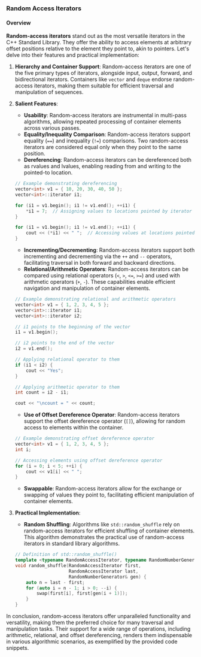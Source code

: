 ### Random Access Iterators

#### Overview

**Random-access iterators** stand out as the most versatile iterators in the C++ Standard Library. They offer the ability to access elements at arbitrary offset positions relative to the element they point to, akin to pointers. Let's delve into their features and practical implementation:

1. **Hierarchy and Container Support**: Random-access iterators are one of the five primary types of iterators, alongside input, output, forward, and bidirectional iterators. Containers like `vector` and `deque` endorse random-access iterators, making them suitable for efficient traversal and manipulation of sequences.

2. **Salient Features**:

   - **Usability**: Random-access iterators are instrumental in multi-pass algorithms, allowing repeated processing of container elements across various passes.
   - **Equality/Inequality Comparison**: Random-access iterators support equality (`==`) and inequality (`!=`) comparisons. Two random-access iterators are considered equal only when they point to the same position.
   - **Dereferencing**: Random-access iterators can be dereferenced both as rvalues and lvalues, enabling reading from and writing to the pointed-to location.

   ```cpp
   // Example demonstrating dereferencing
   vector<int> v1 = { 10, 20, 30, 40, 50 };
   vector<int>::iterator i1;

   for (i1 = v1.begin(); i1 != v1.end(); ++i1) {
       *i1 = 7;  // Assigning values to locations pointed by iterator
   }

   for (i1 = v1.begin(); i1 != v1.end(); ++i1) {
       cout << (*i1) << " ";  // Accessing values at locations pointed by iterator
   }
   ```

   - **Incrementing/Decrementing**: Random-access iterators support both incrementing and decrementing via the `++` and `--` operators, facilitating traversal in both forward and backward directions.
   - **Relational/Arithmetic Operators**: Random-access iterators can be compared using relational operators (`<`, `>`, `<=`, `>=`) and used with arithmetic operators (`+`, `-`). These capabilities enable efficient navigation and manipulation of container elements.

   ```cpp
   // Example demonstrating relational and arithmetic operators
   vector<int> v1 = { 1, 2, 3, 4, 5 };
   vector<int>::iterator i1;
   vector<int>::iterator i2;

   // i1 points to the beginning of the vector
   i1 = v1.begin();

   // i2 points to the end of the vector
   i2 = v1.end();

   // Applying relational operator to them
   if (i1 < i2) {
       cout << "Yes";
   }

   // Applying arithmetic operator to them
   int count = i2 - i1;

   cout << "\ncount = " << count;
   ```

   - **Use of Offset Dereference Operator**: Random-access iterators support the offset dereference operator (`[]`), allowing for random access to elements within the container.

   ```cpp
   // Example demonstrating offset dereference operator
   vector<int> v1 = { 1, 2, 3, 4, 5 };
   int i;

   // Accessing elements using offset dereference operator
   for (i = 0; i < 5; ++i) {
       cout << v1[i] << " ";
   }
   ```

   - **Swappable**: Random-access iterators allow for the exchange or swapping of values they point to, facilitating efficient manipulation of container elements.

3. **Practical Implementation**:

   - **Random Shuffling**: Algorithms like `std::random_shuffle` rely on random-access iterators for efficient shuffling of container elements. This algorithm demonstrates the practical use of random-access iterators in standard library algorithms.

   ```cpp
   // Definition of std::random_shuffle()
   template <typename RandomAccessIterator, typename RandomNumberGenerator>
   void random_shuffle(RandomAccessIterator first,
                       RandomAccessIterator last,
                       RandomNumberGenerator& gen) {
       auto n = last - first;
       for (auto i = n - 1; i > 0; --i) {
           swap(first[i], first[gen(i + 1)]);
       }
   }
   ```

In conclusion, random-access iterators offer unparalleled functionality and versatility, making them the preferred choice for many traversal and manipulation tasks. Their support for a wide range of operations, including arithmetic, relational, and offset dereferencing, renders them indispensable in various algorithmic scenarios, as exemplified by the provided code snippets.

